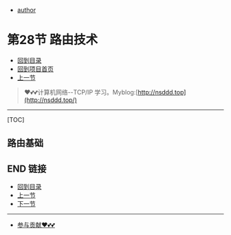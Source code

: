 + [author](https://github.com/3293172751)
# 第28节 路由技术
+ [回到目录](../README.md)
+ [回到项目首页](../../README.md)
+ [上一节](27.md)
> ❤️💕💕计算机网络--TCP/IP 学习。Myblog:[http://nsddd.top](http://nsddd.top/)
---
[TOC]

## 路由基础





## END 链接
+ [回到目录](../README.md)
+ [上一节](27.md)
+ [下一节](29.md)
---
+ [参与贡献❤️💕💕](https://github.com/3293172751/CS_COURSE/blob/master/Git/git-contributor.md)
